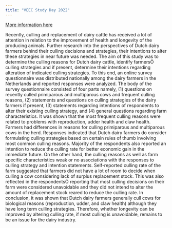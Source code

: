 ```yaml
---
title: "VEEC Study Day 2022"
---
```


[More information here](http://dx.doi.org/10.13140/RG.2.2.17001.57447)

Recently, culling and replacement of dairy cattle has received a lot of attention in relation to the improvement of health and longevity of the producing animals. Further research into the perspectives of Dutch dairy farmers behind their culling decisions and strategies, their intentions to alter these strategies in near future was needed. The aim of this study was to determine the culling reasons for Dutch dairy cattle, identify farmersÕ culling strategies and if present, determine their intentions regarding alteration of indicated culling strategies. To this end, an online survey questionnaire was distributed nationally among the dairy farmers in the Netherlands and reported responses were analyzed. The body of the survey questionnaire consisted of four parts namely, (1) questions on recently culled primiparous and multiparous cows and frequent culling reasons, (2) statements and questions on culling strategies of the dairy farmers if present, (3) statements regarding intentions of respondents to alter their existing culling strategy, and (4) general questions regarding farm characteristics. It was shown that the most frequent culling reasons were related to problems with reproduction, udder health and claw health. Farmers had differences in reasons for culling primiparous and multiparous cows in the herd. Responses indicated that Dutch dairy farmers do consider formulating culling strategies based on certain rules of thumb involving most common culling reasons. Majority of the respondents also reported an intention to reduce the culling rate for better economic gain in the immediate future. On the other hand, the culling reasons as well as farm specific characteristics weak or no associations with the responses to culling strategy and intention statements. Self-reported culling rate of the farm suggested that farmers did not have a lot of room to decide when culling a cow considering lack of surplus replacement stock. This was also reflected in the respondentsÕ reporting that most culling decisions on their farm were considered unavoidable and they did not intend to alter the amount of replacement stock reared to reduce the culling rate. In conclusion, it was shown that Dutch dairy farmers generally cull cows for biological reasons (reproduction, udder, and claw health) although they have long term culling strategies. Therefore, whether longevity can be improved by altering culling rate, if most culling is unavoidable, remains to be an issue for the dairy industry.
